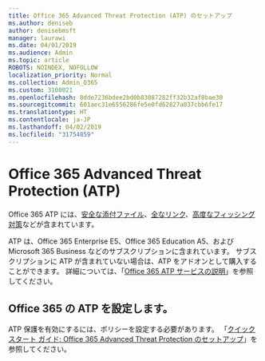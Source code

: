 ```yaml
---
title: Office 365 Advanced Threat Protection (ATP) のセットアップ
ms.author: deniseb
author: denisebmsft
manager: laurawi
ms.date: 04/01/2019
ms.audience: Admin
ms.topic: article
ROBOTS: NOINDEX, NOFOLLOW
localization_priority: Normal
ms.collection: Admin_O365
ms.custom: 3100021
ms.openlocfilehash: 8dde7236bdee2bd0b83087282ff32b32af8bae30
ms.sourcegitcommit: 601aec31e6556286fe5e0fd62827a037cbb6fe17
ms.translationtype: HT
ms.contentlocale: ja-JP
ms.lasthandoff: 04/02/2019
ms.locfileid: "31754859"
---
```

# <a name="office-365-advanced-threat-protection-atp"></a>Office 365 Advanced Threat Protection (ATP)

Office 365 ATP には、[安全な添付ファイル](https://docs.microsoft.com/office365/securitycompliance/atp-safe-attachments)、[全なリンク](https://docs.microsoft.com/office365/securitycompliance/atp-safe-links)、[高度なフィッシング対策](https://docs.microsoft.com/office365/securitycompliance/atp-anti-phishing)などが含まれています。 

ATP は、Office 365 Enterprise E5、Office 365 Education A5、およびMicrosoft 365 Business などのサブスクリプションに含まれています。 サブスクリプションに ATP が含まれていない場合は、ATP をアドオンとして購入することができます。 詳細については、「[Office 365 ATP サービスの説明](https://docs.microsoft.com/office365/servicedescriptions/office-365-advanced-threat-protection-service-description)」を参照してください。

## <a name="set-up-office-365-atp"></a>Office 365 の ATP を設定します。

ATP 保護を有効にするには、ポリシーを設定する必要があります。 「[クイック スタート ガイド: Office 365 Advanced Threat Protection のセットアップ](https://docs.microsoft.com/office365/securitycompliance/checklist-atp-setup)」を参照してください。

